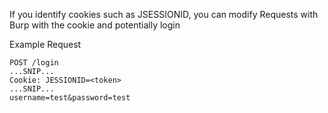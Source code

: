 If you identify cookies such as JSESSIONID, you can modify Requests with Burp with the cookie and potentially login

Example Request
```Burp
POST /login
...SNIP...
Cookie: JESSIONID=<token>
...SNIP...
username=test&password=test
```